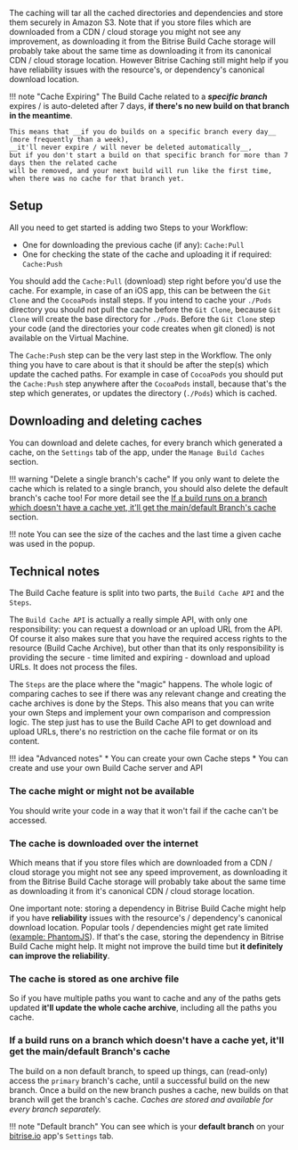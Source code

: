 The caching will tar all the cached directories and dependencies and store them securely in Amazon S3.
Note that if you store files which are downloaded from a CDN / cloud storage you might not see any improvement,
as downloading it from the Bitrise Build Cache storage will probably take about the same time as downloading
it from its canonical CDN / cloud storage location.
However Bitrise Caching still might help if you have reliability issues with the resource's, or dependency's canonical download location.

!!! note "Cache Expiring"
    The Build Cache related to a ___specific branch___ expires / is auto-deleted after 7 days,
    __if there's no new build on that branch in the meantime__.

    This means that __if you do builds on a specific branch every day__ (more frequently than a week),
    __it'll never expire / will never be deleted automatically__,
    but if you don't start a build on that specific branch for more than 7 days then the related cache
    will be removed, and your next build will run like the first time, when there was no cache for that branch yet.


## Setup

All you need to get started is adding two Steps to your Workflow:

* One for downloading the previous cache (if any): `Cache:Pull`
* One for checking the state of the cache and uploading it if required: `Cache:Push`

You should add the `Cache:Pull` (download) step right before you'd use the cache.
For example, in case of an iOS app, this can be between the `Git Clone` and the `CocoaPods` install steps.
If you intend to cache your `./Pods` directory you should not pull the cache before the `Git Clone`,
because `Git Clone` will create the base directory for `./Pods`.
Before the `Git Clone` step your code (and the directories your code creates when git cloned) is not available on the Virtual Machine.

The `Cache:Push` step can be the very last step in the Workflow.
The only thing you have to care about is that it should be after the step(s) which update the cached paths.
For example in case of `CocoaPods` you should put the `Cache:Push` step anywhere after the `CocoaPods` install,
because that's the step which generates, or updates the directory (`./Pods`) which is cached.


## Downloading and deleting caches

You can download and delete caches, for every branch which generated a cache,
on the `Settings` tab of the app, under the `Manage Build Caches` section.

!!! warning "Delete a single branch's cache"
    If you only want to delete the cache which is related to a single branch,
    you should also delete the default branch's cache too!
    For more detail see the
    [If a build runs on a branch which doesn't have a cache yet, it'll get the main/default Branch's cache](#if-a-build-runs-on-a-branch-which-doesnt-have-a-cache-yet-itll-get-the-maindefault-branchs-cache)
    section.


!!! note
    You can see the size of the caches and the last time a given cache was used in the popup.


## Technical notes

The Build Cache feature is split into two parts, the `Build Cache API` and the `Steps`.

The `Build Cache API` is actually a really simple API, with only one responsibility:
you can request a download or an upload URL from the API.
Of course it also makes sure that you have the required access rights to the resource (Build Cache Archive),
but other than that its only responsibility is providing the secure - time limited and expiring - download and upload URLs.
It does not process the files.

The `Steps` are the place where the "magic" happens.
The whole logic of comparing caches to see if there was any relevant change and creating the cache archives is done by the Steps.
This also means that you can write your own Steps and implement your own comparison and compression logic.
The step just has to use the Build Cache API to get download and upload URLs, there's no restriction on the cache file format or on its content.

!!! idea "Advanced notes"
    * You can create your own Cache steps
    * You can create and use your own Build Cache server and API


### The cache might or might not be available

You should write your code in a way that it won't fail if the cache can't be accessed.

### The cache is downloaded over the internet

Which means that if you store files which are downloaded from a CDN / cloud storage you might not see
any speed improvement,
as downloading it from the Bitrise Build Cache storage will probably take about the same time as
downloading it from it's canonical CDN / cloud storage location.

One important note: storing a dependency in Bitrise Build Cache might help if you have **reliability**
issues with the resource's / dependency's canonical download location.
Popular tools / dependencies might get rate limited ([example: PhantomJS](https://github.com/Medium/phantomjs/issues/501)).
If that's the case, storing the dependency in Bitrise Build Cache might help.
It might not improve the build time but **it definitely can improve the reliability**.

### The cache is stored as one archive file

So if you have multiple paths you want to cache and any
of the paths gets updated __it'll update the whole cache archive__,
including all the paths you cache.


### If a build runs on a branch which doesn't have a cache yet, it'll get the main/default Branch's cache

The build on a non default branch, to speed up things,
can (read-only) access the `primary` branch's cache, until a successful
build on the new branch. Once a build on the new branch
pushes a cache, new builds on that branch will get the branch's cache.
_Caches are stored and available for every branch separately._

!!! note "Default branch"
    You can see which is your __default branch__ on your
    [bitrise.io](https://www.bitrise.io) app's `Settings` tab.
